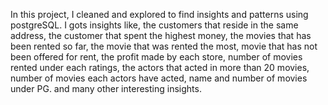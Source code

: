 In this project, I cleaned and explored to find insights and patterns using postgreSQL. 
I gots insights like, the customers that reside in the same address,
the customer that spent the highest money,
the movies that has been rented so far,
the movie that was rented the most,
movie that has not been offered for rent,
the profit made by each store, 
number of movies rented under each ratings,
the actors that acted in more than 20 movies,
number of movies each actors have acted,
name and number of movies under PG.
and many other interesting insights.
